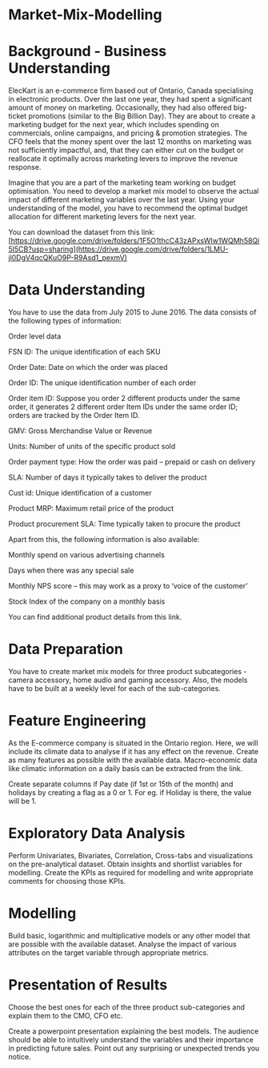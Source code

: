 # Market-Mix-Modelling

Background  - Business Understanding
=====================================

ElecKart is an e-commerce firm based out of Ontario, Canada specialising in electronic products. Over the last one year, they had spent a significant amount of money on marketing. Occasionally, they had also offered big-ticket promotions (similar to the Big Billion Day). They are about to create a marketing budget for the next year, which includes spending on commercials, online campaigns, and pricing & promotion strategies. The CFO feels that the money spent over the last 12 months on marketing was not sufficiently impactful, and, that they can either cut on the budget or reallocate it optimally across marketing levers to improve the revenue response.

 

Imagine that you are a part of the marketing team working on budget optimisation. You need to develop a market mix model to observe the actual impact of different marketing variables over the last year. Using your understanding of the model, you have to recommend the optimal budget allocation for different marketing levers for the next year.

 

You can download the dataset from this link:
[[https://drive.google.com/drive/folders/1F5O1thcC43zAPxsWIw1WQMh58Qi5I5CB?usp=sharing](https://drive.google.com/drive/folders/1LMU-jl0DgV4qcQKuO9P-R9Asd1_pexmV)
](https://drive.google.com/drive/folders/1LMU-jl0DgV4qcQKuO9P-R9Asd1_pexmV)
 

Data Understanding
==================

You have to use the data from July 2015 to June 2016. The data consists of the following types of information:

 

Order level data

FSN ID: The unique identification of each SKU

Order Date: Date on which the order was placed

Order ID: The unique identification number of each order

Order item ID: Suppose you order 2 different products under the same order, it generates 2 different order Item IDs under the same order ID; orders are tracked by the Order Item ID.

GMV: Gross Merchandise Value or Revenue

Units: Number of units of the specific product sold

Order payment type: How the order was paid – prepaid or cash on delivery

SLA: Number of days it typically takes to deliver the product

Cust id: Unique identification of a customer

Product MRP: Maximum retail price of the product

Product procurement SLA: Time typically taken to procure the product

Apart from this, the following information is also available:

Monthly spend on various advertising channels

Days when there was any special sale

Monthly NPS score – this may work as a proxy to ‘voice of the customer’

Stock Index of the company on a monthly basis 

You can find additional product details from this link.

 

Data Preparation
=================

You have to create market mix models for three product subcategories  - camera accessory, home audio and gaming accessory. Also, the models have to be built at a weekly level for each of the sub-categories.

 

Feature Engineering
===================
As the E-commerce company is situated in the Ontario region. Here, we will include its climate data to analyse if it has any effect on the revenue. Create as many features as possible with the available data. Macro-economic data like climatic information on a daily basis can be extracted from the link. 

Create separate columns if Pay date (if 1st or 15th of the month) and holidays by creating a flag as a 0 or 1. For eg. if Holiday is there, the value will be 1.

 

Exploratory Data Analysis
=========================
Perform Univariates, Bivariates, Correlation, Cross-tabs and visualizations on the pre-analytical dataset. Obtain insights and shortlist variables for modelling. Create the KPIs as required for modelling and write appropriate comments for choosing those KPIs.

 

Modelling
=========
Build basic, logarithmic and multiplicative models or any other model that are possible with the available dataset. Analyse the impact of various attributes on the target variable through appropriate metrics. 

 

Presentation of Results
========================
Choose the best ones for each of the three product sub-categories and explain them to the CMO,  CFO etc.

 

Create a powerpoint presentation explaining the best models. The audience should be able to intuitively understand the variables and their importance in predicting future sales. Point out any surprising or unexpected trends you notice.
